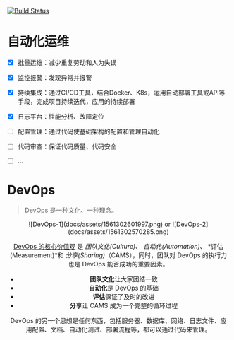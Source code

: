 [![Build Status](https://secure.travis-ci.org/zlzgithub/docs.png)](http://travis-ci.org/zlzgithub/docs)

# 自动化运维

- [x] 批量运维：减少重复劳动和人为失误

- [x] 监控报警：发现异常并报警

- [x] 持续集成：通过CI/CD工具，结合Docker、K8s，运用自动部署工具或API等手段，完成项目持续迭代，应用的持续部署

- [x] 日志平台：性能分析、故障定位

- [ ] 配置管理：通过代码使基础架构的配置和管理自动化

- [ ] 代码审查：保证代码质量、代码安全

- [ ] ...

  



# DevOps

> DevOps 是一种文化、一种理念。

<div align=center>![DevOps-1](docs/assets/1561302601997.png) or  ![DevOps-2](docs/assets/1561302570285.png)

[DevOps 的核心价值观](https://www.oreilly.com/learning/why-use-terraform) 是 *团队文化(Culture)*、 *自动化(Automation)*、 *评估(Measurement)*和 *分享(Sharing)*（CAMS），同时，团队对 DevOps 的执行力也是 DevOps 能否成功的重要因素。

- **团队文化**让大家团结一致
- **自动化**是 DevOps 的基础
- **评估**保证了及时的改进
- **分享**让 CAMS 成为一个完整的循环过程

DevOps 的另一个思想是任何东西，包括服务器、数据库、网络、日志文件、应用配置、文档、自动化测试、部署流程等，都可以通过代码来管理。

